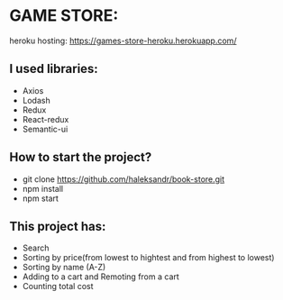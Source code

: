 # GAME STORE:

heroku hosting: https://games-store-heroku.herokuapp.com/

## I used libraries:
- Axios
- Lodash
- Redux
- React-redux
- Semantic-ui

## How to start the project?
- git clone https://github.com/haleksandr/book-store.git
- npm install
- npm start

## This project has:
- Search
- Sorting by price(from lowest to hightest and from highest to lowest)
- Sorting by name (A-Z)
- Adding to a cart and Remoting from a cart
- Counting total cost
